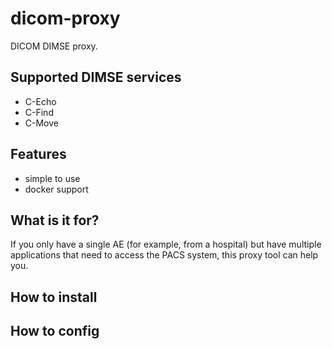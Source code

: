 # dicom-proxy
DICOM DIMSE proxy.

## Supported DIMSE services
- C-Echo
- C-Find
- C-Move

## Features
* simple to use
* docker support

## What is it for?
If you only have a single AE (for example, from a hospital) but have multiple applications that need to access the PACS system, this proxy tool can help you.

## How to install

## How to config